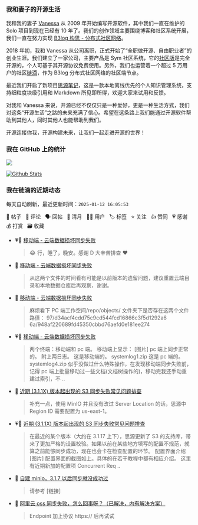 ### 我和妻子的开源生活

我和我的妻子 [Vanessa](https://github.com/Vanessa219) 从 2009 年开始编写开源软件，其中我们一直在维护的 Solo 项目到现在已经有 10 年了。我们的创作领域主要围绕博客和社区系统开展，我们一直在努力实现 [B3log 构思 - 分布式社区网络](https://ld246.com/article/1546941897596)。

2018 年初，我和 Vanessa 从公司离职，正式开始了“全职做开源、自由职业者”的创业生涯。我们建立了一家公司，主要产品是 Sym 社区系统，它的[社区版](https://github.com/88250/symphony)是完全开源的，个人可基于其开源协议免费使用。另外，我们也运营着一个超过 5 万用户的社区[链滴](https://ld246.com)，作为 B3log 分布式社区网络的社区端节点。

最近我们开启了新项目[思源笔记](https://github.com/siyuan-note/siyuan)，这是一款本地离线优先的个人知识管理系统，支持细粒度块级引用和 Markdown 所见即所得，欢迎大家来试用和反馈。

对我和 Vanessa 来说，开源已经不仅仅只是一种爱好，更是一种生活方式，我们对这条“开源生活”之路的未来充满了信心。希望在这条路上我们能通过开源软件帮助到其他人，同时其他人也能帮助到我们。

开源连接你我，开源构建未来，让我们一起走进开源的世界！

### 我在 GitHub 上的统计

<a title="Hits" target="_blank" href="https://github.com/88250/88250"><img src="https://hits.b3log.org/88250/88250.svg"></a>

[![Github Stats](https://github-readme-stats.vercel.app/api?username=88250&theme=tokyonight&show_icons=true)](https://github.com/88250)

<!--events start -->

### 我在链滴的近期动态

每天自动刷新，最近更新时间：`2025-01-12 16:05:53`

📝 帖子 &nbsp; 💬 评论 &nbsp; 🗣 回帖 &nbsp; 🌙 清月 &nbsp; 👨‍💻 用户 &nbsp; 🏷️ 标签 &nbsp; ⭐️ 关注 &nbsp; 👍 赞同 &nbsp; 💗 感谢 &nbsp; 💰 打赏 &nbsp; 🗃 收藏

* 💗💬 [移动端 - 云端数据损坏同步失败](https://ld246.com/article/1736613650515/comment/1736618818213#comments)

  > 😂 行，睡了，晚安。感谢 D 大辛苦排查 ❤️
* 💬 [移动端 - 云端数据损坏同步失败](https://ld246.com/article/1736613650515/comment/1736618688646#comments)

  > 从这两个文件的时间看有可能是以前版本的遗留问题，建议重置云端目录和本地数据仓库后再观察，谢谢。
* 💬 [移动端 - 云端数据损坏同步失败](https://ld246.com/article/1736613650515/comment/1736616199588#comments)

  > 麻烦看下 PC 端工作空间/repo/objects/ 文件夹下是否存在这两个文件路径： 97/d34acf4cdd75c9cd544fcd16866c3f5d1292a6 6a/948af220689fd45350cbbd76aefd0e181ee274
* 💗📝 [移动端 - 云端数据损坏同步失败](https://ld246.com/article/1736613650515)

  > 两个终端：移动端和 pc 端。 移动端上显示： [图片] pc 端上同步正常的。 附上两日志。 这是移动端的。 systemlog1.zip 这是 pc 端的。 systemlog4.zip 似乎没做过什么特殊操作，在发现移动端同步失败前，记得 pc 端上批量移动过一些文档(文档树操作的)，移动完我还手动重建过索引，不 ..
* 💬 [近期 (3.1.1X) 版本起出现的 S3 同步失败常见问题排查](https://ld246.com/article/1736603838610/comment/1736605981708#comments)

  > 补充一点，使用 MinIO 并且没有改过 Server Location 的话，思源中 Region ID 需要配置为 us-east-1。
* 💗📝 [近期 (3.1.1X) 版本起出现的 S3 同步失败常见问题排查](https://ld246.com/article/1736603838610)

  > 在最近的某个版本（大约在 3.1.17 上下），思源更新了 S3 的支持库，带来了更加严格的设置校验。如果以前在某些地方填写的配置不规范，就算之前能够同步成功，现在也会卡在检查配置的环节。 配置界面介绍 [图片] 配置界面的截图如上。具体的在若干教程中都有相应介绍。 这里有近期新加的配置项 Concurrent Req ..
* 💬 [自建 minio，3.1.7 以后同步就没成功过](https://ld246.com/article/1736600653237/comment/1736603560670#comments)

  > 请参考 [链接]
* 💬 [阿里云 oss 同步失败，怎么回事呀？（已解决，内有解决方案）](https://ld246.com/article/1736591011857/comment/1736591065571#comments)

  > Endpoint 加上协议 https:// 后再试试


<!--events end -->
